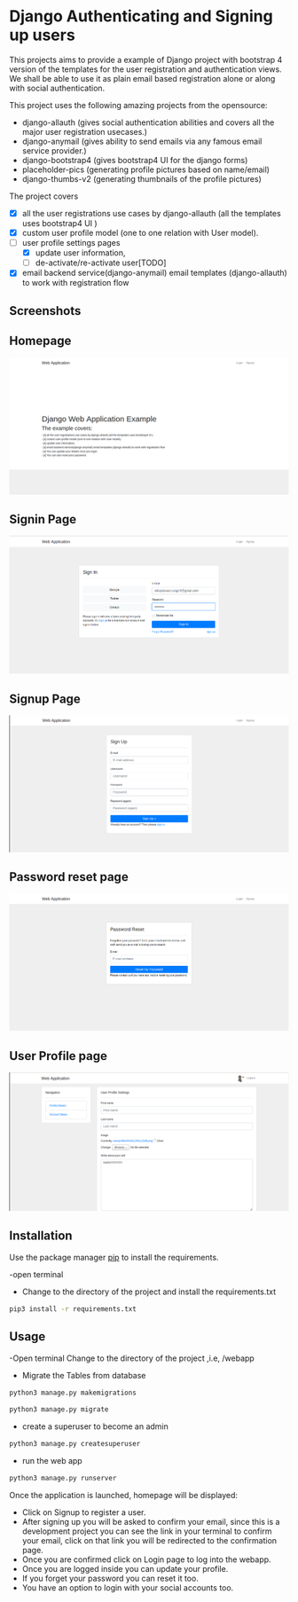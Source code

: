 # Django Authenticating and Signing up users

This projects aims to provide a example of Django project with bootstrap 4 version of the templates for the user registration and authentication views.
We shall be able to use it as plain email based registration alone or along with social authentication.

This project uses the following amazing projects from the opensource:

- django-allauth (gives social authentication abilities and covers all the major user registration usecases.)
- django-anymail (gives ability to send emails via any famous email service provider.)
- django-bootstrap4 (gives bootstrap4 UI for the django forms)
- placeholder-pics (generating profile pictures based on name/email)
- django-thumbs-v2 (generating thumbnails of the profile pictures)

The project covers

- [x] all the user registrations use cases by django-allauth (all the templates uses bootstrap4 UI )
- [x] custom user profile model (one to one relation with User model).
- [ ] user profile settings pages
    - [x] update user information,
    - [ ] de-activate/re-activate user[TODO]
- [x] email backend service(django-anymail) email templates (django-allauth) to work with registration flow

## Screenshots


Homepage
---------
![homepage](screenshots/homepage.png)

Signin Page
---------
![Signin](screenshots/signin.png)

Signup Page
---------
![Signup](screenshots/signup.png)

Password reset page
---------
![password reset](screenshots/password-reset.png)

User Profile page
---------
![user profile](screenshots/user-profile.png)

## Installation

Use the package manager [pip](https://pip.pypa.io/en/stable/) to install the requirements.

-open terminal
- Change to the directory of the project and install the requirements.txt

```bash
pip3 install -r requirements.txt
```
## Usage
-Open terminal
 Change to the directory of the project ,i.e, /webapp

- Migrate the Tables from database
```bash
python3 manage.py makemigrations
```
```bash
python3 manage.py migrate
```
- create a superuser to become an admin
```bash
python3 manage.py createsuperuser
```
- run the web app
```bash
python3 manage.py runserver
```
Once the application is launched, homepage will be displayed:
- Click on Signup to register a user.
- After signing up you will be asked to confirm your email, since this is a development project you can see the link in your terminal to confirm your email, click on that link you will be redirected to the confirmation page.
- Once you are confirmed click on Login page to log into the webapp.
- Once you are logged inside you can update your profile.
- If you forget your password you can reset it too.
- You have an option to login with your social accounts too.
